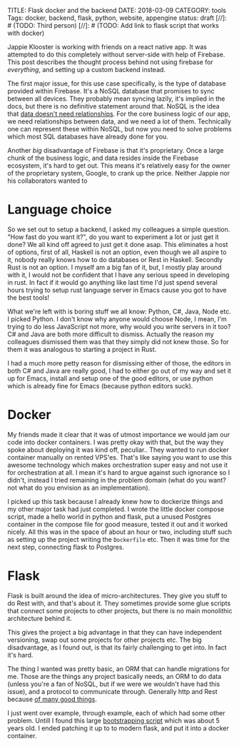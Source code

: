 TITLE: Flask docker and the backend
DATE: 2018-03-09
CATEGORY: tools
Tags: docker, backend, flask, python, website, appengine
status: draft
[//]: # (TODO: Third person)
[//]: # (TODO: Add link to flask script that works with docker)

Jappie Klooster is working with friends on a react native app.
It was attempted to do this completely without server-side with help of Firebase.
This post describes the thought process behind not using firebase for
*everything*, and setting up a custom backend instead.

The first major issue, for this use case specifically, is the type of database
provided within Firebase.
It's a NoSQL database that promises to sync between all devices.
They probably mean syncing lazily, it's implied in the docs,
but there is no definitive statement around that.
NoSQL is the idea that [data doesn't need relationships](http://www.monitis.com/blog/cc-in-review-the-key-differences-between-sql-and-nosql-dbs/).
For the core business logic of our app, we need relationships between data,
and we need a lot of them.
Technically one can represent these within NoSQL, but now you need to solve
problems which most SQL databases have already done for you.

Another *big* disadvantage of Firebase is that it's proprietary.
Once a large chunk of the business logic, and data resides inside the Firebase
ecosystem, it's hard to get out.
This means it's relatively easy for the owner of the proprietary system, Google,
to crank up the price.
Neither Jappie nor his collaborators wanted to 

# Language choice
So we set out to setup a backend, I asked my colleagues a simple question. 
"How fast do you want it?", do you want to experiment a lot or just get it done?
We all kind off agreed to just get it done asap.
This eliminates a host of options, first of all, Haskell is not an option,
even though we all aspire to it, nobody really knows how to do databases or
Rest in Haskell.
Secondly Rust is not an option.
I myself am a big fan of it, but, I mostly play around with it,
I would not be confident that I have any serious speed in developing in rust.
In fact if it would go anything like last time I'd just spend several hours
trying to setup rust language server in Emacs cause you got to have the best
tools!

What we're left with is boring stuff we all know: Python, C#, Java, Node etc.
I picked Python.
I don't know why anyone would choose Node, I mean, I'm trying to do less
JavaScript not more, why would you write servers in it too?
C# and Java are both more difficult to dismiss.
Actually the reason my colleagues dismissed them was that they simply did not
knew those. So for them it was analogous to starting a project in Rust.

I had a much more petty reason for dismissing either of those,
the editors in both C# and Java are really good, I had to either go out of my
way and set it up for Emacs, install and setup one of the good editors,
or use python which is already fine for Emacs (because python editors suck).

# Docker
My friends made it clear that it was of utmost importance we would jam our
code into docker containers.
I was pretty okay with that, but the way they spoke about deploying it was
kind off, peculiar..
They wanted to run docker container manually on rented VPS'es.
That's like saying you want to use this awesome technology which makes
orchestration super easy and not use it for orchestration at all.
I mean it's hard to argue against such ignorance so I didn't,
instead I tried remaining in the problem domain (what do you want?
not what do you envision as an implementation).

I picked up this task because I already knew how to dockerize things and my
other major task had just completed.
I wrote the little docker compose script, made a hello world in python and
flask, put a unused Postgres container in the compose file for good measure,
tested it out and it worked nicely.
All this was in the space of about an hour or two, including stuff such as
setting up the project writing the `Dockerfile` etc.
Then it was time for the next step, connecting flask to Postgres.

# Flask
Flask is built around the idea of micro-architectures.
They give you stuff to do Rest with, and that's about it.
They sometimes provide some glue scripts that connect some projects to other
projects, but there is no main monolithic architecture behind it.

This gives the project a big advantage in that they can have
independent versioning, swap out some projects for other projects etc.
The big disadvantage, as I found out, is that its fairly challenging to get
into.
In fact it's hard.

The thing I wanted was pretty basic, an ORM that can handle migrations for me.
Those are the things any project basically needs, an ORM to do data
(unless you're a fan of NoSQL, but if we were we wouldn't have had this issue),
and a protocol to communicate through.
Generally http and Rest because [of many good things](https://www.ics.uci.edu/~fielding/pubs/dissertation/rest_arch_style.htm).

I just went over example, through example, each of which had some other problem.
Untill I found this large
[bootstrapping script](https://github.com/davidism/basic_flask) which was about
5 years old.
I ended patching it up to to modern flask, and put it into a docker container.
